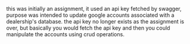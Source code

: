 this was initially an assignment, it used an api key fetched by swagger, purpose was intended to update google accounts associated with a dealership's database.
the api key no longer exists as the assignment is over, but basically you would fetch the api key and then you could manipulate the accounts using crud operations.
